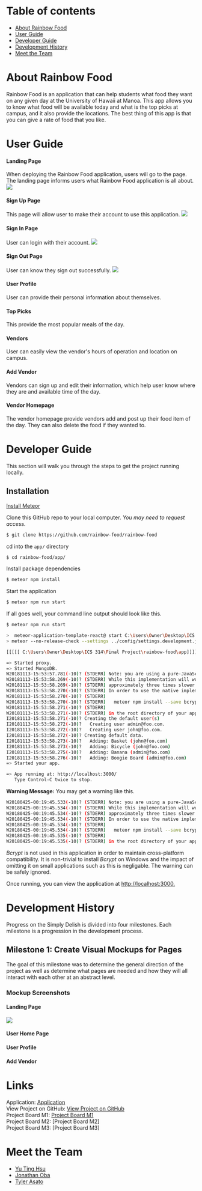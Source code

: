 # Table of contents

* [About Rainbow Food](#about-rainbow-food)
* [User Guide](#user-guide)
* [Developer Guide](#developer-guide)
* [Development History](#development-history)
* [Meet the Team](#meet-the-team)

# About Rainbow Food
Rainbow Food is an application that can help students what food they want on any given day at the University of Hawaii at Manoa.
This app allows you to know what food will be available today and what is the top picks at campus, and it also provide the locations.
The best thing of this app is that you can give a rate of food that you like.

# User Guide
#### Landing Page
When deploying the Rainbow Food application, users will go to the page. The landing page informs users what Rainbow Food application is all about.
![](images/landing-page.png)

#### Sign Up Page
This page will allow user to make their account to use this application.
![](images/signup-page.png)

#### Sign In Page
User can login with their account.
![](images/signin-page.png)

#### Sign Out Page
User can know they sign out successfully.
![](images/signout-page.png)

#### User Profile
User can provide their personal information about themselves.

#### Top Picks
This provide the most popular meals of the day.

#### Vendors
User can easily view the vendor's hours of operation and location on campus.

#### Add Vendor
Vendors can sign up and edit their information, which help user know where they are and available time of the day.

#### Vendor Homepage
The vendor homepage provide vendors add and post up their food item of the day. They can also delete the food if they wanted to.

# Developer Guide

This section will walk you through the steps to get the project running locally.

## Installation

[Install Meteor](https://www.meteor.com/install)

Clone this GitHub repo to your local computer. *You may need to request access.*
```bash
$ git clone https://github.com/rainbow-food/rainbow-food
```

cd into the `app/` directory
```bash
$ cd rainbow-food/app/
```

Install package dependencies
```bash
$ meteor npm install
```

Start the application
```bash
$ meteor npm run start
```

If all goes well, your command line output should look like this.

```bash
$ meteor npm run start

>  meteor-application-template-react@ start C:\Users\Owner\Desktop\ICS 314\Final Project\rainbow-food\app
> meteor --no-release-check --settings ../config/settings.development.json

[[[[[ C:\Users\Owner\Desktop\ICS 314\Final Project\rainbow-food\app]]]]]

=> Started proxy.
=> Started MongoDB.
W20181113-15:53:57.781(-10)? (STDERR) Note: you are using a pure-JavaScript implementation of bcrypt.
W20181113-15:53:58.269(-10)? (STDERR) While this implementation will work correctly, it is known to be
W20181113-15:53:58.269(-10)? (STDERR) approximately three times slower than the native implementation.
W20181113-15:53:58.270(-10)? (STDERR) In order to use the native implementation instead, run
W20181113-15:53:58.270(-10)? (STDERR)
W20181113-15:53:58.270(-10)? (STDERR)   meteor npm install --save bcrypt
W20181113-15:53:58.271(-10)? (STDERR)
W20181113-15:53:58.271(-10)? (STDERR) in the root directory of your application.
I20181113-15:53:58.271(-10)? Creating the default user(s)
I20181113-15:53:58.272(-10)?   Creating user admin@foo.com.
I20181113-15:53:58.272(-10)?   Creating user john@foo.com.
I20181113-15:53:58.272(-10)? Creating default data.
I20181113-15:53:58.273(-10)?   Adding: Basket (john@foo.com)
I20181113-15:53:58.273(-10)?   Adding: Bicycle (john@foo.com)
I20181113-15:53:58.275(-10)?   Adding: Banana (admin@foo.com)
I20181113-15:53:58.276(-10)?   Adding: Boogie Board (admin@foo.com)
=> Started your app.

=> App running at: http://localhost:3000/
   Type Control-C twice to stop.
```

**Warning Message:** You may get a warning like this.

```bash
W20180425-00:19:45.533(-10)? (STDERR) Note: you are using a pure-JavaScript implementation of bcrypt.
W20180425-00:19:45.534(-10)? (STDERR) While this implementation will work correctly, it is known to be
W20180425-00:19:45.534(-10)? (STDERR) approximately three times slower than the native implementation.
W20180425-00:19:45.534(-10)? (STDERR) In order to use the native implementation instead, run
W20180425-00:19:45.534(-10)? (STDERR)
W20180425-00:19:45.534(-10)? (STDERR)   meteor npm install --save bcrypt
W20180425-00:19:45.535(-10)? (STDERR)
W20180425-00:19:45.535(-10)? (STDERR) in the root directory of your application.
```

*Bcrypt* is not used in this application in order to maintain cross-platform compatibility. It is non-trivial to install *Bcrypt* on Windows and the impact of omitting it on small applications such as this is negligable. The warning can be safely ignored.

Once running, you can view the application at [http://localhost:3000.](http://localhost:3000)

# Development History

Progress on the Simply Delish is divided into four milestones. Each milestone is a progression in the development process.

## Milestone 1: Create Visual Mockups for Pages

The goal of this milestone was to determine the general direction of the project as well as determine what pages are needed and how they will all interact with each other at an abstract level.

### Mockup Screenshots

#### Landing Page
![](images/landing-page.png)

#### User Home Page


#### User Profile


#### Add Vendor



# Links

Application: [Application](http://rainbowfood.meteorapp.com/#/) <br>
View Project on GitHub: [View Project on GitHub](https://github.com/rainbow-food/rainbow-food) <br>
Project Board M1: [Project Board M1](https://github.com/rainbow-food/rainbow-food/projects/1) <br>
Project Board M2: [Project Board M2] <br>
Project Board M3: [Project Board M3]

# Meet the Team
- [Yu Ting Hsu](https://yuting7.github.io)
- [Jonathan Oba](https://jonathanoba.github.io)
- [Tyler Asato](https://tylerz1443.github.io)


